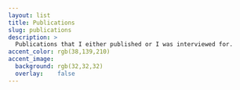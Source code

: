 ```yaml
---
layout: list
title: Publications
slug: publications
description: >
  Publications that I either published or I was interviewed for.
accent_color: rgb(38,139,210)
accent_image:
  background: rgb(32,32,32)
  overlay:    false
---
```

